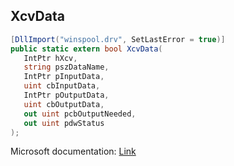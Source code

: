 ## XcvData

```csharp
[DllImport("winspool.drv", SetLastError = true)]
public static extern bool XcvData(
   IntPtr hXcv,
   string pszDataName,
   IntPtr pInputData,
   uint cbInputData,
   IntPtr pOutputData,
   uint cbOutputData,
   out uint pcbOutputNeeded,
   out uint pdwStatus
);
```

Microsoft documentation: [Link](https://learn.microsoft.com/en-us/previous-versions/ff564255(v=vs.85))

